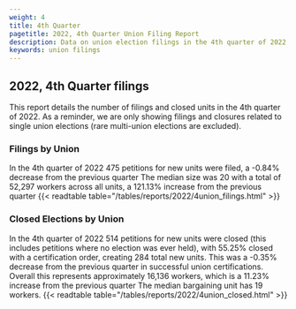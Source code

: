 ```yaml
---
weight: 4
title: 4th Quarter
pagetitle: 2022, 4th Quarter Union Filing Report
description: Data on union election filings in the 4th quarter of 2022
keywords: union filings
---
```


## 2022, 4th Quarter filings

This report details the number of filings and closed units in the 4th quarter of 2022. As a reminder, we are only showing filings and closures related to single union elections (rare multi-union elections are excluded).

### Filings by Union
In the 4th quarter of 2022 475 petitions for new units were filed, a -0.84% decrease from the previous quarter The median size was 20 with a total of 52,297 workers across all units, a 121.13% increase from the previous quarter
{{< readtable table="/tables/reports/2022/4union_filings.html" >}}

### Closed Elections by Union
In the 4th quarter of 2022 514 petitions for new units were closed (this includes petitions where no election was ever held), with 55.25% closed with a certification order, creating 284 total new units. This was a -0.35% decrease from the previous quarter in successful union certifications. Overall this represents approximately 16,136 workers, which is a 11.23% increase from the previous quarter The median bargaining unit has 19 workers.
{{< readtable table="/tables/reports/2022/4union_closed.html" >}}
